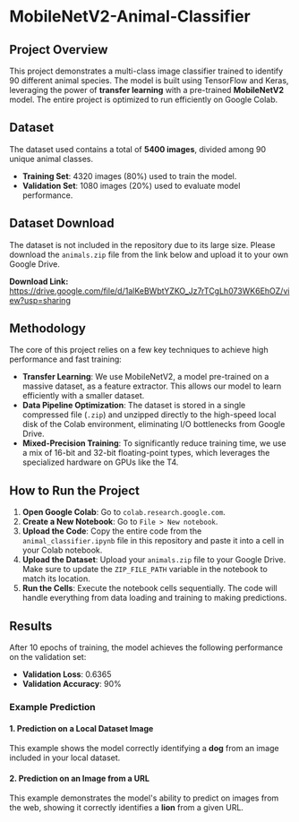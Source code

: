 # MobileNetV2-Animal-Classifier

## Project Overview
This project demonstrates a multi-class image classifier trained to identify 90 different animal species. The model is built using TensorFlow and Keras, leveraging the power of **transfer learning** with a pre-trained **MobileNetV2** model. The entire project is optimized to run efficiently on Google Colab.

## Dataset
The dataset used contains a total of **5400 images**, divided among 90 unique animal classes.
- **Training Set**: 4320 images (80%) used to train the model.
- **Validation Set**: 1080 images (20%) used to evaluate model performance.

## Dataset Download

The dataset is not included in the repository due to its large size. Please download the `animals.zip` file from the link below and upload it to your own Google Drive.

**Download Link:** https://drive.google.com/file/d/1alKeBWbtYZKO_Jz7rTCgLh073WK6EhOZ/view?usp=sharing

## Methodology
The core of this project relies on a few key techniques to achieve high performance and fast training:
- **Transfer Learning**: We use MobileNetV2, a model pre-trained on a massive dataset, as a feature extractor. This allows our model to learn efficiently with a smaller dataset.
- **Data Pipeline Optimization**: The dataset is stored in a single compressed file (`.zip`) and unzipped directly to the high-speed local disk of the Colab environment, eliminating I/O bottlenecks from Google Drive.
- **Mixed-Precision Training**: To significantly reduce training time, we use a mix of 16-bit and 32-bit floating-point types, which leverages the specialized hardware on GPUs like the T4.

## How to Run the Project
1.  **Open Google Colab**: Go to `colab.research.google.com`.
2.  **Create a New Notebook**: Go to `File > New notebook`.
3.  **Upload the Code**: Copy the entire code from the `animal_classifier.ipynb` file in this repository and paste it into a cell in your Colab notebook.
4.  **Upload the Dataset**: Upload your `animals.zip` file to your Google Drive. Make sure to update the `ZIP_FILE_PATH` variable in the notebook to match its location.
5.  **Run the Cells**: Execute the notebook cells sequentially. The code will handle everything from data loading and training to making predictions.

## Results
After 10 epochs of training, the model achieves the following performance on the validation set:
- **Validation Loss**: 0.6365
- **Validation Accuracy**: 90%
### Example Prediction
#### **1. Prediction on a Local Dataset Image**
This example shows the model correctly identifying a **dog** from an image included in your local dataset.

#### **2. Prediction on an Image from a URL**
This example demonstrates the model's ability to predict on images from the web, showing it correctly identifies a **lion** from a given URL.
